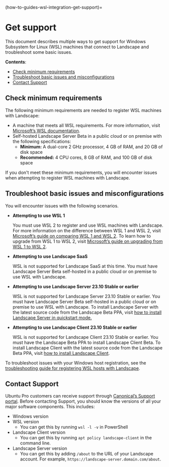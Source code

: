 (how-to-guides-wsl-integration-get-support)=
# Get support

This document describes multiple ways to get support for Windows Subsystem for Linux (WSL) machines that connect to Landscape and troubleshoot some basic issues.

**Contents**:

- [Check minimum requirements](#heading--check-minimum-requirements)
- [Troubleshoot basic issues and misconfigurations](#heading--troubleshoot-basic-issues-and-misconfigurations)
- [Contact Support](#heading--contact-support)

## Check minimum requirements

The following minimum requirements are needed to register WSL machines with Landscape:

- A machine that meets all WSL requirements. For more information, visit [Microsoft’s WSL documentation](https://learn.microsoft.com/en-us/windows/wsl/install).
- Self-hosted Landscape Server Beta in a public cloud or on premise with the following specifications:
    - **Minimum:** A dual-core 2 GHz processor, 4 GB of RAM, and 20 GB of disk space
    - **Recommended:** 4 CPU cores, 8 GB of RAM, and 100 GB of disk space

If you don't meet these minimum requirements, you will encounter issues when attempting to register WSL machines with Landscape.

## Troubleshoot basic issues and misconfigurations

You will encounter issues with the following scenarios.

- **Attempting to use WSL 1**
    
    You must use WSL 2 to register and use WSL machines with Landscape. For more information on the difference between WSL 1 and WSL 2, visit [Microsoft’s guide on comparing WSL 1 and WSL 2](https://learn.microsoft.com/en-us/windows/wsl/compare-versions). To learn how to upgrade from WSL 1 to WSL 2, visit [Microsoft’s guide on upgrading from WSL 1 to WSL 2](https://learn.microsoft.com/en-us/windows/wsl/install#upgrade-version-from-wsl-1-to-wsl-2).
    
- **Attempting to use Landscape SaaS**
    
    WSL is not supported for Landscape SaaS at this time. You must have Landscape Server Beta self-hosted in a public cloud or on premise to use WSL with Landscape. 
    
- **Attempting to use Landscape Server 23.10 Stable or earlier**
    
    WSL is not supported for Landscape Server 23.10 Stable or earlier. You must have Landscape Server Beta self-hosted in a public cloud or on premise to use WSL with Landscape. To install Landscape Server with the latest source code from the Landscape Beta PPA, visit [how to install Landscape Server in quickstart mode.](https://ubuntu.com/landscape/docs/quickstart-deployment)
    
- **Attempting to use Landscape Client 23.10 Stable or earlier**
    
    WSL is not supported for Landscape Client 23.10 Stable or earlier. You must have the Landscape Beta PPA to install Landscape Client Beta. To install Landscape Client with the latest source code from the Landscape Beta PPA, visit [how to install Landscape Client](https://ubuntu.com/landscape/docs/install-landscape-client).

To troubleshoot issues with your Windows host registration, see the [troubleshooting guide for registering WSL hosts with Landscape](https://ubuntu.com/landscape/docs/register-wsl-hosts-to-landscape#heading--troubleshoot).
    
## Contact Support

Ubuntu Pro customers can receive support through [Canonical’s Support portal](https://support.canonical.com/). Before contacting Support, you should know the versions of all your major software components. This includes:

- Windows version
- WSL version
    - You can get this by running `wsl -l -v` in PowerShell
- Landscape Client version
    - You can get this by running `apt policy landscape-client` in the command line.
- Landscape Server version
    - You can get this by adding `/about` to the URL of your Landscape account. For example, `https://landscape-server.domain.com/about`.

